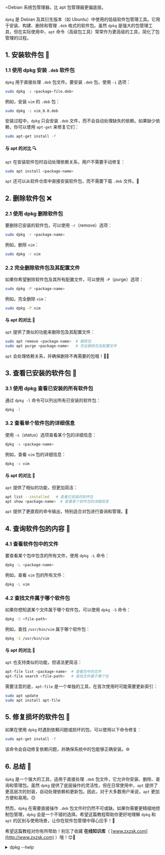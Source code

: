 

⭐Debian 系统包管理器，比 apt 包管理器更偏底层。

`dpkg` 是 Debian 及其衍生版本（如 Ubuntu）中使用的低级软件包管理工具。它用于安装、构建、删除和管理 `.deb` 格式的软件包。虽然 `dpkg` 是强大的包管理工具，但在实际使用中，`apt` 命令（高级包工具）常常作为更高级的工具，简化了包管理的过程。

## 1. 安装软件包 🔧

### 1.1 使用 dpkg 安装 `.deb` 软件包

`dpkg` 用于直接处理 `.deb` 包文件。要安装 `.deb` 包，使用 `-i` 选项：

```bash
sudo dpkg -i <package-file.deb>
```

例如，安装 `vim` 的 `.deb` 包：

```bash
sudo dpkg -i vim_8.0.deb
```

安装过程中，`dpkg` 只会安装 `.deb` 文件，而不会自动处理缺失的依赖。如果缺少依赖，你可以使用 `apt-get` 来修复它们：

```bash
sudo apt-get install -f
```

#### 与 apt 的对比 🔍

`apt` 在安装软件包时自动处理依赖关系，用户不需要手动修复：

```bash
sudo apt install <package-name>
```

`apt` 还可以从软件仓库中直接安装软件包，而不需要下载 `.deb` 文件。👏

## 2. 删除软件包 ❌

### 2.1 使用 dpkg 删除软件包

要删除已安装的软件包，可以使用 `-r`（remove）选项：

```bash
sudo dpkg -r <package-name>
```

例如，删除 `vim`：

```bash
sudo dpkg -r vim
```

### 2.2 完全删除软件包及其配置文件

如果你希望删除软件包及其所有配置文件，可以使用 `-P`（purge）选项：

```bash
sudo dpkg -P <package-name>
```

例如，完全删除 `vim`：

```bash
sudo dpkg -P vim
```

#### 与 apt 的对比 🧹

`apt` 提供了类似的功能来删除包及其配置文件：

```bash
sudo apt remove <package-name>  # 删除包
sudo apt purge <package-name>   # 完全删除包及配置文件
```

`apt` 会处理依赖关系，并确保删除不再需要的包哦！🧘‍♀️

## 3. 查看已安装的软件包 📂

### 3.1 使用 dpkg 查看已安装的所有软件包

通过 `dpkg -l` 命令可以列出所有已安装的软件包：

```bash
dpkg -l
```

### 3.2 查看单个软件包的详细信息

使用 `-s`（status）选项查看某个包的详细信息：

```bash
dpkg -s <package-name>
```

例如，查看 `vim` 包的详细信息：

```bash
dpkg -s vim
```

#### 与 apt 的对比 👀

`apt` 提供了相似的功能，但更加简洁：

```bash
apt list --installed   # 查看已安装的软件包
apt show <package-name>  # 查看某个软件包的详细信息
```

`apt` 提供了更直观的命令输出，特别适合对包进行查询和管理。📑

## 4. 查询软件包的内容 🧐

### 4.1 查看软件包中的文件

要查看某个包中包含的所有文件，使用 `dpkg -L` 命令：

```bash
dpkg -L <package-name>
```

例如，查看 `vim` 包的所有文件：

```bash
dpkg -L vim
```

### 4.2 查找文件属于哪个软件包

如果你想知道某个文件属于哪个软件包，可以使用 `dpkg -S` 命令：

```bash
dpkg -S <file-path>
```

例如，查找 `/usr/bin/vim` 属于哪个软件包：

```bash
dpkg -S /usr/bin/vim
```

#### 与 apt 的对比 🔄

`apt` 也支持类似的功能，但语法更简洁：

```bash
apt-file list <package-name>  # 查看包中的文件
apt-file search <file-path>   # 查找文件属于哪个包
```

需要注意的是，`apt-file` 是一个单独的工具，在首次使用时可能需要更新索引：

```bash
sudo apt update
sudo apt install apt-file
```

## 5. 修复损坏的软件包 🔧

如果在使用 `dpkg` 时遇到依赖问题或损坏的包，可以使用以下命令修复：

```bash
sudo apt-get install -f
```

该命令会自动修复依赖问题，并确保系统中的包能够正确安装。⚙️

## 6. 总结 🌟

`dpkg` 是一个强大的工具，适用于直接处理 `.deb` 包文件，它允许你安装、删除、查询和管理包。虽然 `dpkg` 提供了底层操作的灵活性，但在日常使用中，`apt` 提供了更高层次的封装，自动处理依赖和更新包。因此，对于大多数用户来说，`apt` 更加方便和易用。😊

然而，`dpkg` 在需要直接操作 `.deb` 包文件时仍然不可或缺。如果你需要更精细地控制包管理，`dpkg` 会是一个不错的选择。希望这篇教程帮助你更好地理解 `dpkg` 和 `apt` 的区别与使用场景，让你在软件包管理中得心应手！🌈

希望这篇教程对你有所帮助！别忘了收藏 **在线知识库**（ [www.zxzsk.com](http://www.zxzsk.com) ）哦！😊🎉


<details>
<summary> dpkg --help </summary>
```bash
$ dpkg --help
用法：dpkg [<选项>...] <命令>

命令：
  -i|--install       <.deb 文件名> ... | -R|--recursive <目录> ...
  --unpack           <.deb 文件名> ... | -R|--recursive <目录> ...
  -A|--record-avail  <.deb 文件名> ... | -R|--recursive <目录> ...
  --configure        <软件包名>    ... | -a|--pending
  --triggers-only    <软件包名>    ... | -a|--pending
  -r|--remove        <软件包名>    ... | -a|--pending
  -P|--purge         <软件包名>    ... | -a|--pending
  -V|--verify <软件包名> ...       检查包的完整性。  
  --get-selections [<表达式> ...]  把已选中的软件包列表打印到标准输出。  
  --set-selections                 从标准输入里读出要选择的软件。  
  --clear-selections               取消选中所有非必需的软件包。  
  --update-avail <软件包文件>      替换现有可安装的软件包信息。  
  --merge-avail  <软件包文件>      把文件中的信息合并到系统中。  
  --clear-avail                    清除现有的软件包信息。  
  --forget-old-unavail             忘却已被卸载的不可安装的软件包。  
  -s|--status      <软件包名> ...  显示指定软件包的详细状态。  
  -p|--print-avail <软件包名> ...  显示可供安装的软件版本。  
  -L|--listfiles   <软件包名> ...  列出属于指定软件包的文件。  
  -l|--list  [<表达式> ...]        简明地列出软件包的状态。  
  # highlight-next-line
  -S|--search <表达式> ...         搜索含有指定文件的软件包。  
  -C|--audit [<表达式> ...]        检查是否有软件包残损。  
  --yet-to-unpack                  列出标记为待解压的软件包。  
  --predep-package                 列出待解压的预依赖。  
  --add-architecture    <体系结构> 添加 <体系结构> 到体系结构列表。  
  --remove-architecture <体系结构> 从体系结构列表中移除 <体系结构>。  
  --print-architecture             显示 dpkg 体系结构。  
  --print-foreign-architectures    显示已启用的异质体系结构。  
  --assert-<特性>                  对指定特性启用断言支持。  
  --validate-<属性> <字符串>       验证一个 <属性>的 <字符串>。  
  --compare-versions <a> <关系> <b> 比较版本号 - 见下。  
  --force-help                     显示本强制选项的帮助信息。  
  -Dh|--debug=help                 显示有关出错调试的帮助信息。  
  -?, --help                       显示本帮助信息。      
  --version                    显示版本信息。

可验证的属性：pkgname, archname, trigname, version.

调用 dpkg 并带参数 -b, --build, -c, --contents, -e, --control, -I, --info,
  -f, --field, -x, --extract, -X, --vextract, --ctrl-tarfile, --fsys-tarfile
是针对归档文件的。 (输入 dpkg-deb --help 获取帮助)

选项：  
  --admindir=<目录>          使用指定 <目录> 而非 /var/lib/dpkg。  
  --root=<目录>              安装到另一个根目录下。  
  --instdir=<目录>           改变安装目录的同时保持管理目录不变。  
  --pre-invoke=<命令>        设置调用前钩子。  
  --post-invoke=<命令>       设置调用后钩子。  
  --path-exclude=<表达式>    不要安装匹配Shell表达式的路径。  
  --path-include=<表达式>    在排除模式后再包含一个模式。  
  -O|--selected-only         跳过没有被选中安装或升级的软件包。  
  -E|--skip-same-version     跳过版本与已安装软件版本相同的软件包。  
  -G|--refuse-downgrade      跳过版本早于已安装软件版本的的软件包。  
  -B|--auto-deconfigure      就算会损坏其他软件包，也要安装。  
  --[no-]triggers            跳过或强制随之发生的触发器处理。  
  --verify-format=<格式>     检查输出格式（支持的值：'rpm'）  
  --no-pager                 禁用任何分页器。  
  --no-debsig                不去尝试验证软件包的签名。  
  --no-act|--dry-run|--simulate
                             仅报告要执行的操作 - 但是不执行。  
  -D|--debug=<八进制数>      开启调试(参见 -Dhelp 或者 --debug=help)。  
  --status-fd <n>            发送状态更新到文件描述符<n>。  
  --status-logger=<命令>     发送状态更新到 <命令> 的标准输入。  
  --log=<文件名>             将状态更新和操作信息到 <文件名>。  
  --ignore-depends=<软件包>[,...]
                             忽略关于 <软件包> 的所有依赖关系。  
  --force-<项目>...          忽视遇到的问题(参见 --force-help)。  
  --no-force-<项目>[,...]    遇到指定问题时停止。  
  --refuse-<项目>[,...]      同上。  
  --abort-after <n>          累计遇到 <n> 个错误后中止。  
  --robot                    对某些命令使用机器可读的输出。

可供--compare-versions 使用的比较运算符有：
 lt le eq ne ge gt        (如果版本号为空，那么就认为它先于任意版本号)；
 lt-nl le-nl ge-nl gt-nl  (如果版本号为空，那么就认为它后于任意版本号)；
  < << <= = >= >> >        (仅仅是为了与主控文件的语法兼容)。

'apt' 和 'aptitude' 提供了更为便利的软件包管理。

```
</details>